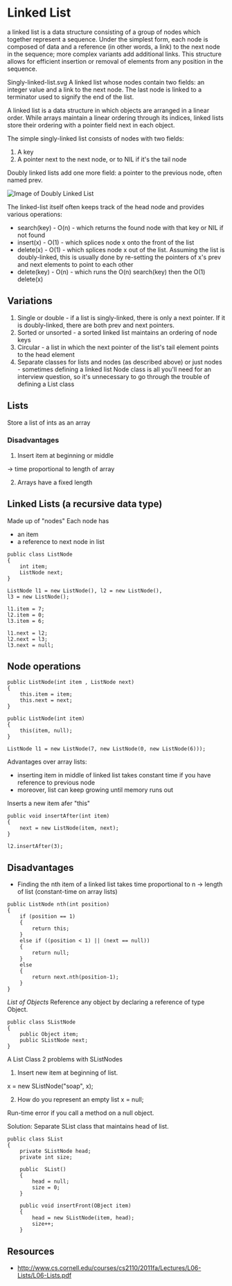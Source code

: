 Linked List
===========

a linked list is a data structure consisting of a group of nodes which together represent a sequence. Under the simplest form, each node is composed of data and a reference (in other words, a link) to the next node in the sequence; more complex variants add additional links. This structure allows for efficient insertion or removal of elements from any position in the sequence.

Singly-linked-list.svg
A linked list whose nodes contain two fields: an integer value and a link to the next node. The last node is linked to a terminator used to signify the end of the list.

A linked list is a data structure in which objects are arranged in a linear order. While arrays maintain a linear ordering through its indices, linked lists store their ordering with a pointer field next in each object.

The simple singly-linked list consists of nodes with two fields:

1. A key
2. A pointer next to the next node, or to NIL if it's the tail node

Doubly linked lists add one more field: a pointer to the previous node, often named prev.

![Image of Doubly Linked List](http://i.imgur.com/ZhCKI.png)

The linked-list itself often keeps track of the head node and provides various operations:

* search(key) - O(n) - which returns the found node with that key or NIL if not found
* insert(x) - O(1) - which splices node x onto the front of the list
* delete(x) - O(1) - which splices node x out of the list. Assuming the list is doubly-linked, this is usually done by re-setting the pointers of x's prev and next elements to point to each other
* delete(key) - O(n) - which runs the O(n) search(key) then the O(1) delete(x)

## Variations

1. Single or double - if a list is singly-linked, there is only a next pointer. If it is doubly-linked, there are both prev and next pointers.
2. Sorted or unsorted - a sorted linked list maintains an ordering of node keys
3. Circular - a list in which the next pointer of the list's tail element points to the head element
4. Separate classes for lists and nodes (as described above) or just nodes - sometimes defining a linked list Node class is all you'll need for an interview question, so it's unnecessary to go through the trouble of defining a List class

## Lists

Store a list of ints as an array

### Disadvantages

1. Insert item at beginning or middle

-> time proportional to length of array

2. Arrays have a fixed length


## Linked Lists (a recursive data type)

Made up of "nodes"
Each node has
* an item
* a reference to next node in list

```
public class ListNode
{
    int item;
    ListNode next;
}

ListNode l1 = new ListNode(), l2 = new ListNode(), 
l3 = new ListNode();

l1.item = 7;
l2.item = 0;
l3.item = 6;

l1.next = l2;
l2.next = l3;
l3.next = null;

```

## Node operations

```
public ListNode(int item , ListNode next) 
{
    this.item = item;
    this.next = next;
}

public ListNode(int item) 
{
    this(item, null);
}

ListNode l1 = new ListNode(7, new ListNode(0, new ListNode(6)));
```

Advantages over array lists:
* inserting item in middle of linked list takes constant time if you have reference to previous node
* moreover, list can keep growing until memory runs out

Inserts a new item afer "this"

```
public void insertAfter(int item)
{
    next = new ListNode(item, next);
}

l2.insertAfter(3);

```

## Disadvantages
* Finding the nth item of a linked list takes time proportional to n -> length of list (constant-time on array lists)

```
public ListNode nth(int position) 
{
    if (position == 1) 
    {
        return this;
    }
    else if ((position < 1) || (next == null))
    {
        return null;
    }
    else
    {
        return next.nth(position-1);    
    }
}
```

_List of Objects_
Reference any object by declaring a reference of type Object.

```
public class SListNode 
{
    public Object item;
    public SListNode next;
}
```
A List Class
2 problems with SListNodes

1. Insert new item at beginning of list.

x = new SListNode("soap", x);


2. How do you represent an empty list
x = null;

Run-time error if you call a method on a null object.

Solution:
Separate SList class that maintains head of list.

```
public class SList
{
    private SListNode head;
    private int size;
    
    public  SList()
    {
        head = null;
        size = 0;
    }
    
    public void insertFront(OBject item)
    {
        head = new SListNode(item, head);
        size++;
    }
```



## Resources

* http://www.cs.cornell.edu/courses/cs2110/2011fa/Lectures/L06-Lists/L06-Lists.pdf